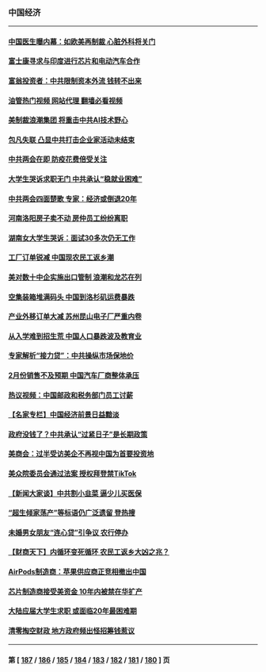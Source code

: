 ### 中国经济
---
#### [中国医生曝内幕：如欧美再制裁 心脏外科将关门](../../pages/ncid283/n13943181.md?03060045) 
#### [富士康寻求与印度进行芯片和电动汽车合作](../../pages/ncid283/n13943154.md?03060045) 
#### [富翁投资者：中共限制资本外流 钱转不出来](../../pages/ncid283/n13942831.md?03060045) 
#### [油管热门视频 网站代理 翻墙必看视频](http://138.2.39.72:81/youtube.html?epic-marker?03060045)
#### [美制裁浪潮集团 将重击中共AI技术野心](../../pages/ncid283/n13942798.md?03060045) 
#### [包凡失联 凸显中共打击企业家活动未结束](../../pages/ncid283/n13942585.md?03060045) 
#### [中共两会在即 防疫花费倍受关注](../../pages/ncid283/n13942587.md?03060045) 
#### [大学生哭诉求职无门 中共承认“稳就业困难”](../../pages/ncid283/n13942260.md?03060045) 
#### [中共两会四面楚歌 专家：经济或倒退20年](../../pages/ncid283/n13942270.md?03060045) 
#### [河南洛阳房子卖不动 房仲员工纷纷离职](../../pages/ncid283/n13942000.md?03060045) 
#### [湖南女大学生哭诉：面试30多次仍无工作](../../pages/ncid283/n13942188.md?03060045) 
#### [工厂订单锐减 中国现农民工返乡潮](../../pages/ncid283/n13941947.md?03060045) 
#### [美对数十中企实施出口管制 浪潮和龙芯在列](../../pages/ncid283/n13941870.md?03060045) 
#### [空集装箱堆满码头 中国到洛杉矶运费暴跌](../../pages/ncid283/n13941766.md?03060045) 
#### [产业外移订单大减 苏州昆山电子厂严重内卷](../../pages/ncid283/n13941502.md?03060045) 
#### [从入学难到招生荒 中国人口暴跌波及教育业](../../pages/ncid283/n13941408.md?03060045) 
#### [专家解析“接力贷”：中共操纵市场保地价](../../pages/ncid283/n13941294.md?03060045) 
#### [2月份销售不及预期 中国汽车厂商整体承压](../../pages/ncid283/n13941337.md?03060045) 
#### [热议视频：中国邮政和税务部门员工讨薪](../../pages/ncid283/n13940997.md?03060045) 
#### [【名家专栏】中国经济前景日益黯淡](../../pages/ncid283/n13940788.md?03060045) 
#### [政府没钱了？中共承认“过紧日子”是长期政策](../../pages/ncid283/n13940921.md?03060045) 
#### [美商会：过半受访美企不再视中国为首要投资地](../../pages/ncid283/n13940578.md?03060045) 
#### [美众院委员会通过法案 授权拜登禁TikTok](../../pages/ncid283/n13940834.md?03060045) 
#### [【新闻大家谈】中共割小韭菜 逼少儿买医保](../../pages/ncid283/n13940825.md?03060045) 
#### [“超生倾家荡产”等标语仍广泛遗留 登热搜](../../pages/ncid283/n13940659.md?03060045) 
#### [未婚男女朋友“连心贷”引争议 农行停办](../../pages/ncid283/n13940428.md?03060045) 
#### [【财商天下】内循环变死循环 农民工返乡大凶之兆？](../../pages/ncid283/n13940421.md?03060045) 
#### [AirPods制造商：苹果供应商正竞相撤出中国](../../pages/ncid283/n13940125.md?03060045) 
#### [芯片制造商接受美资金 10年内被禁在华扩产](../../pages/ncid283/n13940080.md?03060045) 
#### [大陆应届大学生求职 或面临20年最困难期](../../pages/ncid283/n13940043.md?03060045) 
#### [清零掏空财政 地方政府频出怪招筹钱惹议](../../pages/ncid283/n13939616.md?03060045) 

---
#### 第 [ [187](./187.md?03060045) / [186](./186.md?03060045) / [185](./185.md?03060045) / [184](./184.md?03060045) / [183](./183.md?03060045) / [182](./182.md?03060045) / [181](./181.md?03060045) / [180](./180.md?03060045) ] 页
